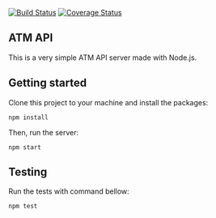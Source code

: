 [![Build Status](https://travis-ci.org/djoca/atm-api.svg?branch=master)](https://travis-ci.org/djoca/atm-api)
[![Coverage Status](https://coveralls.io/repos/github/djoca/atm-api/badge.svg?branch=master)](https://coveralls.io/github/djoca/atm-api?branch=master)

## ATM API

This is a very simple ATM API server made with Node.js. 

## Getting started

Clone this project to your machine and install the packages:

    npm install

Then, run the server:

    npm start

## Testing

Run the tests with command bellow:

    npm test